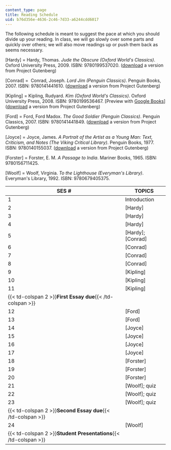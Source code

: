 ```yaml
---
content_type: page
title: Reading Schedule
uid: b76d356e-4636-2c46-7d33-a6244cdd6017
---
```


The following schedule is meant to suggest the pace at which you should divide up your reading. In class, we will go slowly over some parts and quickly over others; we will also move readings up or push them back as seems necessary.

\[Hardy\] = Hardy, Thomas. _Jude the Obscure (Oxford World's Classics)_. Oxford University Press, 2009. ISBN: 9780199537020. ([download](http://www.gutenberg.org/files/153/153-h/153-h.htm) a version from Project Gutenberg)

\[Conrad\] =  Conrad, Joseph. _Lord Jim (Penguin Classics)_. Penguin Books, 2007. ISBN: 9780141441610. ([download](http://www.gutenberg.org/files/5658/5658-h/5658-h.htm) a version from Project Gutenberg)

\[Kipling\] = Kipling, Rudyard. _Kim (Oxford World's Classics)_. Oxford University Press, 2008. ISBN: 9780199536467. \[Preview with [Google Books](http://books.google.com/books?id=Jn8BzInDRkkC&pg=PAfrontcover)\] ([download](http://www.gutenberg.org/files/2226/2226-h/2226-h.htm) a version from Project Gutenberg)

\[Ford\] = Ford, Ford Madox. _The Good Soldier (Penguin Classics)_. Penguin Classics, 2007. ISBN: 9780141441849. ([download](http://www.gutenberg.org/files/2775/2775-h/2775-h.htm) a version from Project Gutenberg)

\[Joyce\] = Joyce, James. _A Portrait of the Artist as a Young Man: Text, Criticism, and Notes (The Viking Critical Library)_. Penguin Books, 1977. ISBN: 9780140155037. ([download](http://www.gutenberg.org/files/4217/4217-h/4217-h.htm) a version from Project Gutenberg)

\[Forster\] = Forster, E. M. _A Passage to India_. Mariner Books, 1965. ISBN: 9780156711425.

\[Woolf\] = Woolf, Virginia. _To the Lighthouse (Everyman's Library)_. Everyman's Library, 1992. ISBN: 9780679405375.

| SES # | TOPICS |
| --- | --- |
| 1 | Introduction |
| 2 | \[Hardy\] |
| 3 | \[Hardy\] |
| 4 | \[Hardy\] |
| 5 | \[Hardy\]; \[Conrad\] |
| 6 | \[Conrad\] |
| 7 | \[Conrad\] |
| 8 | \[Conrad\] |
| 9 | \[Kipling\] |
| 10 | \[Kipling\] |
| 11 | \[Kipling\] |
| {{< td-colspan 2 >}}**First Essay due**{{< /td-colspan >}} ||
| 12 | \[Ford\] |
| 13 | \[Ford\] |
| 14 | \[Joyce\] |
| 15 | \[Joyce\] |
| 16 | \[Joyce\] |
| 17 | \[Joyce\] |
| 18 | \[Forster\] |
| 19 | \[Forster\] |
| 20 | \[Forster\] |
| 21 | \[Woolf\]; quiz |
| 22 | \[Woolf\]; quiz |
| 23 | \[Woolf\]; quiz |
| {{< td-colspan 2 >}}**Second Essay due**{{< /td-colspan >}} ||
| 24 | \[Woolf\] |
| {{< td-colspan 2 >}}**Student Presentations**{{< /td-colspan >}} |